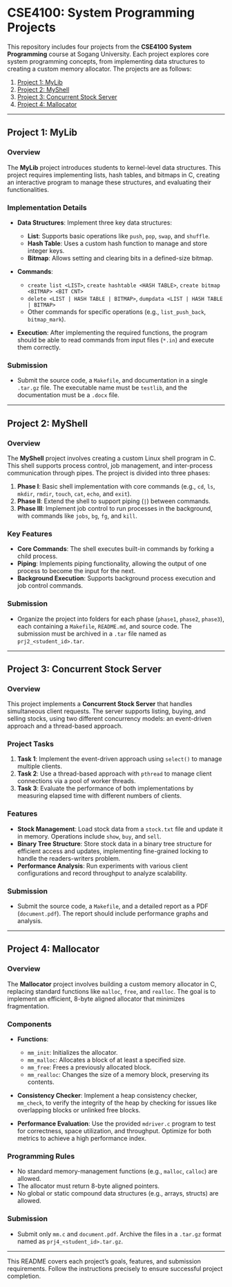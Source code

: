 # CSE4100: System Programming Projects

This repository includes four projects from the **CSE4100 System Programming** course at Sogang University. Each project explores core system programming concepts, from implementing data structures to creating a custom memory allocator. The projects are as follows:

1. [Project 1: MyLib](#project-1-mylib)
2. [Project 2: MyShell](#project-2-myshell)
3. [Project 3: Concurrent Stock Server](#project-3-concurrent-stock-server)
4. [Project 4: Mallocator](#project-4-mallocator)

---

## Project 1: MyLib

### Overview
The **MyLib** project introduces students to kernel-level data structures. This project requires implementing lists, hash tables, and bitmaps in C, creating an interactive program to manage these structures, and evaluating their functionalities.

### Implementation Details
- **Data Structures**: Implement three key data structures:
  - **List**: Supports basic operations like `push`, `pop`, `swap`, and `shuffle`.
  - **Hash Table**: Uses a custom hash function to manage and store integer keys.
  - **Bitmap**: Allows setting and clearing bits in a defined-size bitmap.

- **Commands**:
  - `create list <LIST>`, `create hashtable <HASH TABLE>`, `create bitmap <BITMAP> <BIT CNT>`
  - `delete <LIST | HASH TABLE | BITMAP>`, `dumpdata <LIST | HASH TABLE | BITMAP>`
  - Other commands for specific operations (e.g., `list_push_back`, `bitmap_mark`).

- **Execution**: After implementing the required functions, the program should be able to read commands from input files (`*.in`) and execute them correctly.

### Submission
- Submit the source code, a `Makefile`, and documentation in a single `.tar.gz` file. The executable name must be `testlib`, and the documentation must be a `.docx` file.

---

## Project 2: MyShell

### Overview
The **MyShell** project involves creating a custom Linux shell program in C. This shell supports process control, job management, and inter-process communication through pipes. The project is divided into three phases:

1. **Phase I**: Basic shell implementation with core commands (e.g., `cd`, `ls`, `mkdir`, `rmdir`, `touch`, `cat`, `echo`, and `exit`).
2. **Phase II**: Extend the shell to support piping (`|`) between commands.
3. **Phase III**: Implement job control to run processes in the background, with commands like `jobs`, `bg`, `fg`, and `kill`.

### Key Features
- **Core Commands**: The shell executes built-in commands by forking a child process.
- **Piping**: Implements piping functionality, allowing the output of one process to become the input for the next.
- **Background Execution**: Supports background process execution and job control commands.

### Submission
- Organize the project into folders for each phase (`phase1`, `phase2`, `phase3`), each containing a `Makefile`, `README.md`, and source code. The submission must be archived in a `.tar` file named as `prj2_<student_id>.tar`.

---

## Project 3: Concurrent Stock Server

### Overview
This project implements a **Concurrent Stock Server** that handles simultaneous client requests. The server supports listing, buying, and selling stocks, using two different concurrency models: an event-driven approach and a thread-based approach.

### Project Tasks
1. **Task 1**: Implement the event-driven approach using `select()` to manage multiple clients.
2. **Task 2**: Use a thread-based approach with `pthread` to manage client connections via a pool of worker threads.
3. **Task 3**: Evaluate the performance of both implementations by measuring elapsed time with different numbers of clients.

### Features
- **Stock Management**: Load stock data from a `stock.txt` file and update it in memory. Operations include `show`, `buy`, and `sell`.
- **Binary Tree Structure**: Store stock data in a binary tree structure for efficient access and updates, implementing fine-grained locking to handle the readers-writers problem.
- **Performance Analysis**: Run experiments with various client configurations and record throughput to analyze scalability.

### Submission
- Submit the source code, a `Makefile`, and a detailed report as a PDF (`document.pdf`). The report should include performance graphs and analysis.

---

## Project 4: Mallocator

### Overview
The **Mallocator** project involves building a custom memory allocator in C, replacing standard functions like `malloc`, `free`, and `realloc`. The goal is to implement an efficient, 8-byte aligned allocator that minimizes fragmentation.

### Components
- **Functions**:
  - `mm_init`: Initializes the allocator.
  - `mm_malloc`: Allocates a block of at least a specified size.
  - `mm_free`: Frees a previously allocated block.
  - `mm_realloc`: Changes the size of a memory block, preserving its contents.

- **Consistency Checker**: Implement a heap consistency checker, `mm_check`, to verify the integrity of the heap by checking for issues like overlapping blocks or unlinked free blocks.

- **Performance Evaluation**: Use the provided `mdriver.c` program to test for correctness, space utilization, and throughput. Optimize for both metrics to achieve a high performance index.

### Programming Rules
- No standard memory-management functions (e.g., `malloc`, `calloc`) are allowed.
- The allocator must return 8-byte aligned pointers.
- No global or static compound data structures (e.g., arrays, structs) are allowed.

### Submission
- Submit only `mm.c` and `document.pdf`. Archive the files in a `.tar.gz` format named as `prj4_<student_id>.tar.gz`.

---

This README covers each project’s goals, features, and submission requirements. Follow the instructions precisely to ensure successful project completion.
